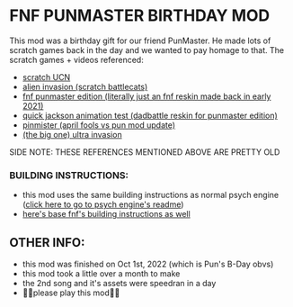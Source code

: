 # FNF PUNMASTER BIRTHDAY MOD
This mod was a birthday gift for our friend PunMaster. He made lots of scratch games back in the day and we wanted to pay homage to that.
The scratch games + videos referenced:
- [scratch UCN](https://scratch.mit.edu/projects/369516429/)
- [alien invasion (scratch battlecats)](https://scratch.mit.edu/projects/186618320/)
- [fnf punmaster edition (literally just an fnf reskin made back in early 2021)](https://gamebanana.com/mods/55905)
- [quick jackson animation test (dadbattle reskin for punmaster edition)](https://www.youtube.com/watch?v=aStjigFrqWM)
- [pinmister (april fools vs pun mod update)](https://gamejolt.com/get/build?game=658551&build=1203306)
- [(the big one) ultra invasion](https://scratch.mit.edu/projects/376537681/)

SIDE NOTE: THESE REFERENCES MENTIONED ABOVE ARE PRETTY OLD

### BUILDING INSTRUCTIONS: 
 - this mod uses the same building instructions as normal psych engine ([click here to go to psych engine's readme](https://github.com/ShadowMario/FNF-PsychEngine/blob/main/README.md))
 - [here's base fnf's building instructions as well](https://github.com/ninjamuffin99/Funkin/blob/master/README.md)
 
## OTHER INFO:
- this mod was finished on Oct 1st, 2022 (which is Pun's B-Day obvs)
- this mod took a little over a month to make
- the 2nd song and it's assets were speedran in a day
- 🥺🥺please play this mod🥺🥺
